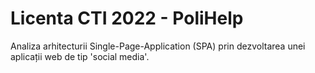 # Licenta CTI 2022 - PoliHelp

Analiza arhitecturii Single-Page-Application (SPA) prin dezvoltarea unei aplicații web de tip 'social media'.
